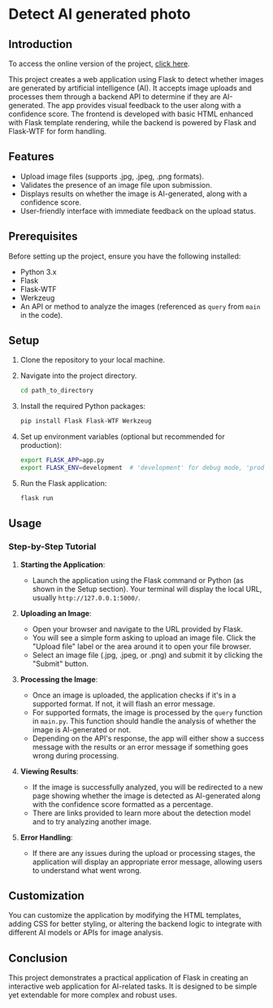 # Detect AI generated photo

## Introduction

To access the online version of the project, [click here](http://joaobizzo.pythonanywhere.com/).

This project creates a web application using Flask to detect whether images are generated by artificial intelligence (AI). It accepts image uploads and processes them through a backend API to determine if they are AI-generated. The app provides visual feedback to the user along with a confidence score. The frontend is developed with basic HTML enhanced with Flask template rendering, while the backend is powered by Flask and Flask-WTF for form handling.

## Features

- Upload image files (supports .jpg, .jpeg, .png formats).
- Validates the presence of an image file upon submission.
- Displays results on whether the image is AI-generated, along with a confidence score.
- User-friendly interface with immediate feedback on the upload status.

## Prerequisites

Before setting up the project, ensure you have the following installed:
- Python 3.x
- Flask
- Flask-WTF
- Werkzeug
- An API or method to analyze the images (referenced as `query` from `main` in the code).

## Setup

1. Clone the repository to your local machine.
2. Navigate into the project directory.

   ```bash
   cd path_to_directory
3. Install the required Python packages:
   ```bash
   pip install Flask Flask-WTF Werkzeug
4. Set up environment variables (optional but recommended for production):
   ```bash
   export FLASK_APP=app.py
   export FLASK_ENV=development  # 'development' for debug mode, 'production' for production
5. Run the Flask application:
   ```bash
   flask run

## Usage

### Step-by-Step Tutorial

1. **Starting the Application**:
   - Launch the application using the Flask command or Python (as shown in the Setup section). Your terminal will display the local URL, usually `http://127.0.0.1:5000/`.

2. **Uploading an Image**:
   - Open your browser and navigate to the URL provided by Flask.
   - You will see a simple form asking to upload an image file. Click the "Upload file" label or the area around it to open your file browser.
   - Select an image file (.jpg, .jpeg, or .png) and submit it by clicking the "Submit" button.

3. **Processing the Image**:
   - Once an image is uploaded, the application checks if it's in a supported format. If not, it will flash an error message.
   - For supported formats, the image is processed by the `query` function in `main.py`. This function should handle the analysis of whether the image is AI-generated or not.
   - Depending on the API's response, the app will either show a success message with the results or an error message if something goes wrong during processing.

4. **Viewing Results**:
   - If the image is successfully analyzed, you will be redirected to a new page showing whether the image is detected as AI-generated along with the confidence score formatted as a percentage.
   - There are links provided to learn more about the detection model and to try analyzing another image.

5. **Error Handling**:
   - If there are any issues during the upload or processing stages, the application will display an appropriate error message, allowing users to understand what went wrong.

## Customization

You can customize the application by modifying the HTML templates, adding CSS for better styling, or altering the backend logic to integrate with different AI models or APIs for image analysis.

## Conclusion

This project demonstrates a practical application of Flask in creating an interactive web application for AI-related tasks. It is designed to be simple yet extendable for more complex and robust uses.

